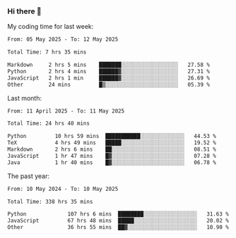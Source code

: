 ### Hi there 👋

My coding time for last week:

<!--START_SECTION:week-->

```txt
From: 05 May 2025 - To: 12 May 2025

Total Time: 7 hrs 35 mins

Markdown     2 hrs 5 mins    ███████░░░░░░░░░░░░░░░░░░   27.58 %
Python       2 hrs 4 mins    ██████▓░░░░░░░░░░░░░░░░░░   27.31 %
JavaScript   2 hrs 1 min     ██████▓░░░░░░░░░░░░░░░░░░   26.69 %
Other        24 mins         █▒░░░░░░░░░░░░░░░░░░░░░░░   05.39 %
```

<!--END_SECTION:week-->

Last month:

<!--START_SECTION:month-->

```txt
From: 11 April 2025 - To: 11 May 2025

Total Time: 24 hrs 40 mins

Python         10 hrs 59 mins  ███████████░░░░░░░░░░░░░░   44.53 %
TeX            4 hrs 49 mins   █████░░░░░░░░░░░░░░░░░░░░   19.52 %
Markdown       2 hrs 6 mins    ██░░░░░░░░░░░░░░░░░░░░░░░   08.51 %
JavaScript     1 hr 47 mins    █▓░░░░░░░░░░░░░░░░░░░░░░░   07.28 %
Java           1 hr 40 mins    █▓░░░░░░░░░░░░░░░░░░░░░░░   06.78 %
```

<!--END_SECTION:month-->

The past year:

<!--START_SECTION:year-->

```txt
From: 10 May 2024 - To: 10 May 2025

Total Time: 338 hrs 35 mins

Python             107 hrs 6 mins  ████████░░░░░░░░░░░░░░░░░   31.63 %
JavaScript         67 hrs 48 mins  █████░░░░░░░░░░░░░░░░░░░░   20.02 %
Other              36 hrs 55 mins  ██▓░░░░░░░░░░░░░░░░░░░░░░   10.90 %
```

<!--END_SECTION:year-->
